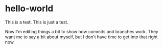 # hello-world
This is a test. This is just a test.

Now I'm editing things a bit to show how commits and branches work. They want me to say a bit about myself, but I don't have time to get into that right now.
